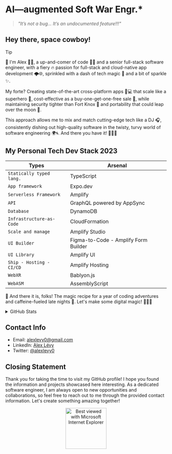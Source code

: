 # AI—augmented Soft War Engr.*

> *"It’s not a bug... It’s an undocumented feature!!!"*

## Hey there, space cowboy!

> [!TIP]
> 
>👋 I'm Alex 🧑‍💻, a up-and-comer of code 🧙‍♂️ and a senior full-stack software engineer, with a fiery 🔥 passion for full-stack and cloud-native app development 🌩️🌐, sprinkled with a dash of tech magic 🌟 and a bit of sparkle ✨.
>
>My forte? Creating state-of-the-art cross-platform apps 📱💻 that scale like a superhero 🦸, cost-effective as a buy-one-get-one-free sale 💸, while maintaining security tighter than Fort Knox 🔐 and portability that could leap over the moon 🌝.
>
>This approach allows me to mix and match cutting-edge tech like a DJ 🎧, consistently dishing out high-quality software in the twisty, turvy world of software engineering 🌍🌀. And there you have it! 🚀🎉🎊
>

## My Personal Tech Dev Stack 2023

| Types | Arsenal |
| --- | --- |
| `Statically typed lang.` | TypeScript |
| `App framework` | Expo.dev |
| `Serverless Framework` | Amplify |
| `API` | GraphQL powered by AppSync |
| `Database` | DynamoDB |
| `Infrastructure-as-Code` | CloudFormation |
| `Scale and manage` | Amplify Studio |
| `UI Builder` | Figma-to-Code - Amplify Form Builder |
| `UI Library` | Amplify UI |
| `Ship - Hosting - CI/CD` | Amplify Hosting |
| `WebXR ` | Bablyon.js |
| `WebASM ` | AssemblyScript |

🎉 And there it is, folks! The magic recipe for a year of coding adventures and caffeine-fueled late nights 🌙. Let's make some digital magic! 🧙‍♂️✨

<details>

<summary>GitHub Stats</summary>

## GitHub Stats

![Metrics](https://metrics.lecoq.io/alexlevy0)
<!-- ![alexlevy0's github stats](https://github-readme-stats.vercel.app/api?username=alexlevy0&count_private=true&show_icons=true&theme=dark)
![alexlevy0's github stats](https://github-readme-stats.vercel.app/api/top-langs/?username=alexlevy0&layout=compact&count_private=true&show_icons=true&theme=dark) -->

</details>

## Contact Info

- Email: [alexlevy0@gmail.com](mailto:alexlevy0@gmail.com)
- LinkedIn: [Alex Lévy](https://www.linkedin.com/in/alexlevy0)
- Twitter: [@alexlevy0](https://twitter.com/alexlevy0)

## Closing Statement

Thank you for taking the time to visit my GitHub profile! I hope you found the information and projects showcased here interesting. As a dedicated software engineer, I am always open to new opportunities and collaborations, so feel free to reach out to me through the provided contact information. Let's create something amazing together!


<div align="center">
<img src="https://github.com/fnky/fnky/raw/fnky/img/ie.jpg" alt="Best viewed with Microsoft Internet Explorer" align="center" width="128">
</div>
